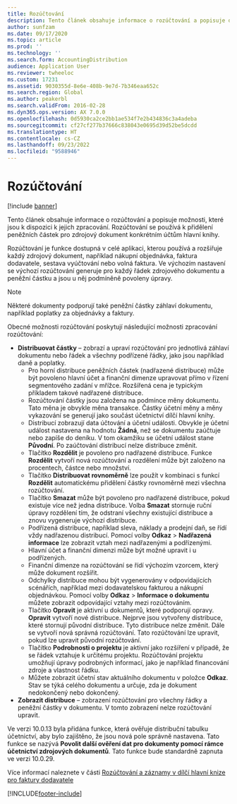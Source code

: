 ```yaml
---
title: Rozúčtování
description: Tento článek obsahuje informace o rozúčtování a popisuje dostupné možnosti k jejich zpracování.
author: sunfzam
ms.date: 09/17/2020
ms.topic: article
ms.prod: ''
ms.technology: ''
ms.search.form: AccountingDistribution
audience: Application User
ms.reviewer: twheeloc
ms.custom: 17231
ms.assetid: 9030355d-8e6e-408b-9e7d-7b346eaa652c
ms.search.region: Global
ms.author: peakerbl
ms.search.validFrom: 2016-02-28
ms.dyn365.ops.version: AX 7.0.0
ms.openlocfilehash: 0d5930ca2ce2bb1ae534f7e2b434836c3a4adeba
ms.sourcegitcommit: cf27cf277b37666c838043e0695d39d52be5dcdd
ms.translationtype: HT
ms.contentlocale: cs-CZ
ms.lasthandoff: 09/23/2022
ms.locfileid: "9588946"
---
```

# <a name="accounting-distributions"></a>Rozúčtování

[!include [banner](../includes/banner.md)]

Tento článek obsahuje informace o rozúčtování a popisuje možnosti, které jsou k dispozici k jejich zpracování. Rozúčtování se používá k přidělení peněžních částek pro zdrojový dokument konkrétním účtům hlavní knihy. 

Rozúčtování je funkce dostupná v celé aplikaci, kterou používá a rozšiřuje každý zdrojový dokument, například nákupní objednávka, faktura dodavatele, sestava vyúčtování nebo volná faktura. Ve výchozím nastavení se výchozí rozúčtování generuje pro každý řádek zdrojového dokumentu a peněžní částku a jsou u něj podmíněně povoleny úpravy. 

> [!NOTE] 
> Některé dokumenty podporují také peněžní částky záhlaví dokumentu, například poplatky za objednávky a faktury. 

Obecné možnosti rozúčtování poskytují následující možnosti zpracování rozúčtování:

-   **Distribuovat částky** – zobrazí a upraví rozúčtování pro jednotlivá záhlaví dokumentu nebo řádek a všechny podřízené řádky, jako jsou například daně a poplatky.
    -   Pro horní distribuce peněžních částek (nadřazené distribuce) může být povoleno hlavní účet a finanční dimenze upravovat přímo v řízení segmentového zadání v mřížce. Rozšířená cena je typickým příkladem takové nadřazené distribuce.
    -   Rozúčtování částky jsou založena na podmínce měny dokumentu. Tato měna je obvykle měna transakce. Částky účetní měny a měny vykazování se generují jako součást účetnictví dílčí hlavní knihy.
    -   Distribucí zobrazují data účtování a účetní události. Obvykle je účetní událost nastavena na hodnotu **Žádná**, než se dokumentu zaúčtuje nebo zapíše do deníku. V tom okamžiku se účetní událost stane **Původní**. Po zaúčtování distribucí nelze distribuce změnit.
    -   Tlačítko **Rozdělit** je povoleno pro nadřazené distribuce. Funkce **Rozdělit** vytvoří nová rozúčtování a rozdělení může být založeno na procentech, částce nebo množství.
    -   Tlačítko **Distribuovat rovnoměrně** lze použít v kombinaci s funkcí **Rozdělit** automatickému přidělení částky rovnoměrně mezi všechna rozúčtování.
    -   Tlačítko **Smazat** může být povoleno pro nadřazené distribuce, pokud existuje více než jedna distribuce. Volba **Smazat** stornuje ruční úpravy rozdělení tím, že odstraní všechny existující distribuce a znovu vygeneruje výchozí distribuce.
    -   Podřízená distribuce, například sleva, náklady a prodejní daň, se řídí vždy nadřazenou distribucí. Pomocí volby **Odkaz** &gt; **Nadřazená informace** lze zobrazit vztah mezi nadřazenými a podřízenými.
    -   Hlavní účet a finanční dimenzi může být možné upravit i u podřízených.
    -   Finanční dimenze na rozúčtování se řídí výchozím vzorcem, který může dokument rozšířit.
    -   Odchylky distribuce mohou být vygenerovány v odpovídajících scénářích, například mezi dodavatelskou fakturou a nákupní objednávkou. Pomocí volby **Odkaz** &gt; **Informace o dokumentu** můžete zobrazit odpovídající vztahy mezi rozúčtováním.
    -   Tlačítko **Opravit** je aktivní u dokumentů, které podporují opravy. **Opravit** vytvoří nové distribuce. Nejprve jsou vytvořeny distribuce, které stornují původní distribuce. Tyto distribuce nelze změnit. Dále se vytvoří nová správná rozúčtování. Tato rozúčtování lze upravit, pokud lze upravit původní rozúčtování.
    -   Tlačítko **Podrobnosti o projektu** je aktivní jako rozšíření v případě, že se řádek vztahuje k určitému projektu. Rozúčtování projektu umožňují úpravy podrobných informací, jako je například financování zdroje a vlastnost řádku.
    -   Můžete zobrazit účetní stav aktuálního dokumentu v položce **Odkaz**. Stav se týká celého dokumentu a určuje, zda je dokument nedokončený nebo dokončený.
-   **Zobrazit distribuce** – zobrazení rozúčtování pro všechny řádky a peněžní částky v dokumentu. V tomto zobrazení nelze rozúčtování upravit.

Ve verzi 10.0.13 byla přidána funkce, která ověřuje distribuční tabulku účetnictví, aby bylo zajištěno, že jsou nová pole správně nastavena. Tato funkce se nazývá **Povolit další ověření dat pro dokumenty pomocí rámce účetnictví zdrojových dokumentů**. Tato funkce bude standardně zapnuta ve verzi 10.0.29. 

Více informací naleznete v části [Rozúčtování a záznamy v dílčí hlavní knize pro faktury dodavatele](accounting-distributions-subledger-journal-entries-vendor-invoices.md)


[!INCLUDE[footer-include](../../includes/footer-banner.md)]
